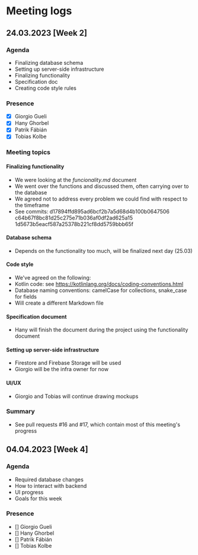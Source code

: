 # Meeting logs
## 24.03.2023 [Week 2]
### Agenda
- Finalizing database schema
- Setting up server-side infrastructure
- Finalizing functionality
- Specification doc
- Creating code style rules
### Presence
- [x] Giorgio Gueli
- [x] Hany Ghorbel
- [x] Patrik Fábián
- [x] Tobias Kolbe
### Meeting topics
#### Finalizing functionality
- We were looking at the *funcionality.md* document
- We went over the functions and discussed them, often carrying over to the database
- We agreed not to address every problem we could find with respect to the timeframe
- See commits: d17894ffd895ad6bcf2b7a5d68d4b100b0647506 c64b67f8bc81d25c275e71b036af0df2ad625a15 1d5673b5eacf587a25378b221cf8dd5759bbb65f
#### Database schema
- Depends on the functionality too much, will be finalized next day (25.03)
#### Code style
- We've agreed on the following:
- Kotlin code: see https://kotlinlang.org/docs/coding-conventions.html
- Database naming conventions: camelCase for collections, snake_case for fields
- Will create a different Markdown file
#### Specification document
- Hany will finish the document during the project using the functionality document 
#### Setting up server-side infrastructure
- Firestore and Firebase Storage will be used
- Giorgio will be the infra owner for now
#### UI/UX
- Giorgio and Tobias will continue drawing mockups

### Summary
- See pull requests #16 and #17, which contain most of this meeting's progress

## 04.04.2023 [Week 4]
### Agenda
- Required database changes
- How to interact with backend
- UI progress
- Goals for this week
### Presence
- [] Giorgio Gueli
- [] Hany Ghorbel
- [] Patrik Fábián
- [] Tobias Kolbe
